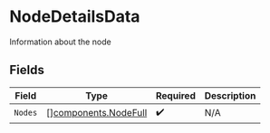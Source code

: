 # NodeDetailsData

Information about the node


## Fields

| Field                                                        | Type                                                         | Required                                                     | Description                                                  |
| ------------------------------------------------------------ | ------------------------------------------------------------ | ------------------------------------------------------------ | ------------------------------------------------------------ |
| `Nodes`                                                      | [][components.NodeFull](../../models/components/nodefull.md) | :heavy_check_mark:                                           | N/A                                                          |